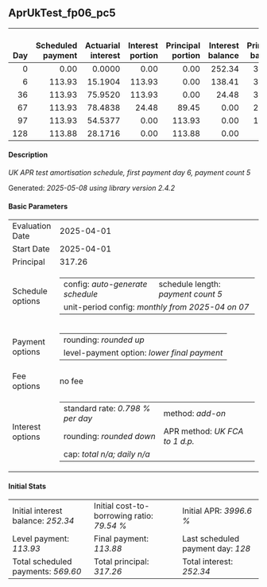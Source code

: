 <h2>AprUkTest_fp06_pc5</h2>
<table>
    <thead style="vertical-align: bottom;">
        <th style="text-align: right;">Day</th>
        <th style="text-align: right;">Scheduled payment</th>
        <th style="text-align: right;">Actuarial interest</th>
        <th style="text-align: right;">Interest portion</th>
        <th style="text-align: right;">Principal portion</th>
        <th style="text-align: right;">Interest balance</th>
        <th style="text-align: right;">Principal balance</th>
        <th style="text-align: right;">Total actuarial interest</th>
        <th style="text-align: right;">Total interest</th>
        <th style="text-align: right;">Total principal</th>
    </thead>
    <tr style="text-align: right;">
        <td class="ci00">0</td>
        <td class="ci01" style="white-space: nowrap;">0.00</td>
        <td class="ci02">0.0000</td>
        <td class="ci03">0.00</td>
        <td class="ci04">0.00</td>
        <td class="ci05">252.34</td>
        <td class="ci06">317.26</td>
        <td class="ci07">0.0000</td>
        <td class="ci08">0.00</td>
        <td class="ci09">0.00</td>
    </tr>
    <tr style="text-align: right;">
        <td class="ci00">6</td>
        <td class="ci01" style="white-space: nowrap;">113.93</td>
        <td class="ci02">15.1904</td>
        <td class="ci03">113.93</td>
        <td class="ci04">0.00</td>
        <td class="ci05">138.41</td>
        <td class="ci06">317.26</td>
        <td class="ci07">15.1904</td>
        <td class="ci08">113.93</td>
        <td class="ci09">0.00</td>
    </tr>
    <tr style="text-align: right;">
        <td class="ci00">36</td>
        <td class="ci01" style="white-space: nowrap;">113.93</td>
        <td class="ci02">75.9520</td>
        <td class="ci03">113.93</td>
        <td class="ci04">0.00</td>
        <td class="ci05">24.48</td>
        <td class="ci06">317.26</td>
        <td class="ci07">91.1425</td>
        <td class="ci08">227.86</td>
        <td class="ci09">0.00</td>
    </tr>
    <tr style="text-align: right;">
        <td class="ci00">67</td>
        <td class="ci01" style="white-space: nowrap;">113.93</td>
        <td class="ci02">78.4838</td>
        <td class="ci03">24.48</td>
        <td class="ci04">89.45</td>
        <td class="ci05">0.00</td>
        <td class="ci06">227.81</td>
        <td class="ci07">169.6262</td>
        <td class="ci08">252.34</td>
        <td class="ci09">89.45</td>
    </tr>
    <tr style="text-align: right;">
        <td class="ci00">97</td>
        <td class="ci01" style="white-space: nowrap;">113.93</td>
        <td class="ci02">54.5377</td>
        <td class="ci03">0.00</td>
        <td class="ci04">113.93</td>
        <td class="ci05">0.00</td>
        <td class="ci06">113.88</td>
        <td class="ci07">224.1639</td>
        <td class="ci08">252.34</td>
        <td class="ci09">203.38</td>
    </tr>
    <tr style="text-align: right;">
        <td class="ci00">128</td>
        <td class="ci01" style="white-space: nowrap;">113.88</td>
        <td class="ci02">28.1716</td>
        <td class="ci03">0.00</td>
        <td class="ci04">113.88</td>
        <td class="ci05">0.00</td>
        <td class="ci06">0.00</td>
        <td class="ci07">252.3356</td>
        <td class="ci08">252.34</td>
        <td class="ci09">317.26</td>
    </tr>
</table>
<h4>Description</h4>
<p><i>UK APR test amortisation schedule, first payment day 6, payment count 5</i></p>
<p>Generated: <i>2025-05-08 using library version 2.4.2</i></p>
<h4>Basic Parameters</h4>
<table>
    <tr>
        <td>Evaluation Date</td>
        <td>2025-04-01</td>
    </tr>
    <tr>
        <td>Start Date</td>
        <td>2025-04-01</td>
    </tr>
    <tr>
        <td>Principal</td>
        <td>317.26</td>
    </tr>
    <tr>
        <td>Schedule options</td>
        <td>
            <table>
                <tr>
                    <td>config: <i>auto-generate schedule</i></td>
                    <td>schedule length: <i><i>payment count</i> 5</i></td>
                </tr>
                <tr>
                    <td colspan="2" style="white-space: nowrap;">unit-period config: <i>monthly from 2025-04 on 07</i></td>
                </tr>
            </table>
        </td>
    </tr>
    <tr>
        <td>Payment options</td>
        <td>
            <table>
                <tr>
                    <td>rounding: <i>rounded up</i></td>
                </tr>
                <tr>
                    <td>level-payment option: <i>lower&nbsp;final&nbsp;payment</i></td>
                </tr>
            </table>
        </td>
    </tr>
    <tr>
        <td>Fee options</td>
        <td>no fee
        </td>
    </tr>
    <tr>
        <td>Interest options</td>
        <td>
            <table>
                <tr>
                    <td>standard rate: <i>0.798 % per day</i></td>
                    <td>method: <i>add-on</i></td>
                </tr>
                <tr>
                    <td>rounding: <i>rounded down</i></td>
                    <td>APR method: <i>UK FCA to 1 d.p.</i></td>
                </tr>
                <tr>
                    <td colspan="2">cap: <i>total <i>n/a</i>; daily <i>n/a</i></td>
                </tr>
            </table>
        </td>
    </tr>
</table>
<h4>Initial Stats</h4>
<table>
    <tr>
        <td>Initial interest balance: <i>252.34</i></td>
        <td>Initial cost-to-borrowing ratio: <i>79.54 %</i></td>
        <td>Initial APR: <i>3996.6 %</i></td>
    </tr>
    <tr>
        <td>Level payment: <i>113.93</i></td>
        <td>Final payment: <i>113.88</i></td>
        <td>Last scheduled payment day: <i>128</i></td>
    </tr>
    <tr>
        <td>Total scheduled payments: <i>569.60</i></td>
        <td>Total principal: <i>317.26</i></td>
        <td>Total interest: <i>252.34</i></td>
    </tr>
</table>